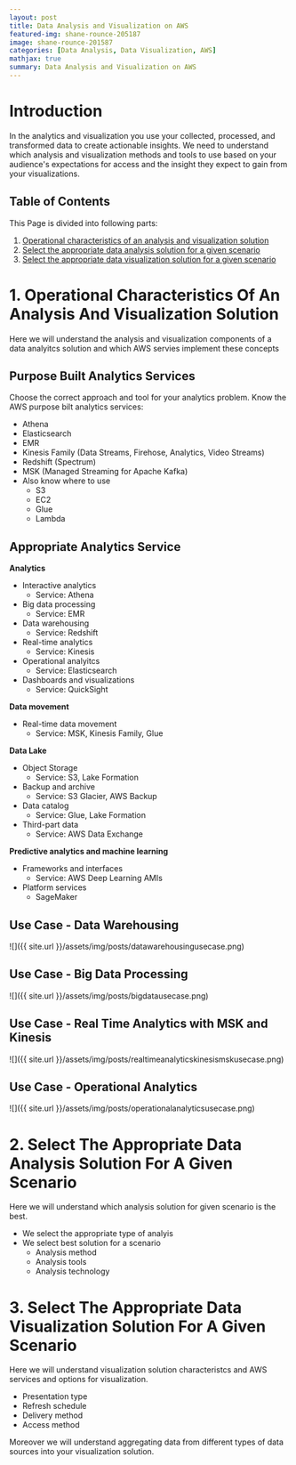 ```yaml
---
layout: post
title: Data Analysis and Visualization on AWS
featured-img: shane-rounce-205187
image: shane-rounce-201587
categories: [Data Analysis, Data Visualization, AWS]
mathjax: true
summary: Data Analysis and Visualization on AWS
---
```


# Introduction
In the analytics and visualization you use your collected, processed, and transformed data to create actionable insights. 
We need to understand which analysis and visualization methods and tools to use based on your audience's expectations for access and the insight they expect to gain from your visualizations.

## Table of Contents

This Page is divided into following parts:

1. [Operational characteristics of an analysis and visualization solution](#anaviz)
2. [Select the appropriate data analysis solution for a given scenario](#ana)
3. [Select the appropriate data visualization solution for a given scenario](#viz)

<a name="anaviz"></a>
# 1. Operational Characteristics Of An Analysis And Visualization Solution

Here we will understand the analysis and visualization components of a data analyitcs solution and which AWS servies implement these concepts


## Purpose Built Analytics Services
Choose the correct approach and tool for your analytics problem. Know the AWS purpose bilt analytics services:
- Athena
- Elasticsearch
- EMR
- Kinesis Family (Data Streams, Firehose, Analytics, Video Streams)
- Redshift (Spectrum)
- MSK (Managed Streaming for Apache Kafka)
- Also know where to use
  - S3
  - EC2
  - Glue
  - Lambda

## Appropriate Analytics Service

**Analytics**
- Interactive analytics
  - Service: Athena
- Big data processing
  - Service: EMR
- Data warehousing
  - Service: Redshift
- Real-time analytics
  - Service: Kinesis
- Operational analyitcs
  - Service: Elasticsearch
- Dashboards and visualizations
  - Service: QuickSight

**Data movement**
- Real-time data movement
  - Service: MSK, Kinesis Family, Glue

**Data Lake**
- Object Storage
  - Service: S3, Lake Formation
- Backup and archive
  - Service: S3 Glacier, AWS Backup
- Data catalog
  - Service: Glue, Lake Formation
- Third-part data
  - Service: AWS Data Exchange

**Predictive analytics and machine learning**
- Frameworks and interfaces
  - Service: AWS Deep Learning AMIs
- Platform services
  - SageMaker

## Use Case - Data Warehousing

![]({{ site.url }}/assets/img/posts/datawarehousingusecase.png)

## Use Case - Big Data Processing

![]({{ site.url }}/assets/img/posts/bigdatausecase.png)

## Use Case - Real Time Analytics with MSK and Kinesis

![]({{ site.url }}/assets/img/posts/realtimeanalyticskinesismskusecase.png)

## Use Case - Operational Analytics

![]({{ site.url }}/assets/img/posts/operationalanalyticsusecase.png)

<a name="ana"></a>
# 2. Select The Appropriate Data Analysis Solution For A Given Scenario

Here we will understand which analysis solution for given scenario is the best.
- We select the appropriate type of analyis
- We select best solution for a scenario
  - Analysis method
  - Analysis tools
  - Analysis technology


<a name="viz"></a>
# 3. Select The Appropriate Data Visualization Solution For A Given Scenario

Here we will understand visualization solution characteristcs and AWS services and options for visualization.
- Presentation type
- Refresh schedule
- Delivery method
- Access method

Moreover we will understand aggregating data from different types of data sources into your visualization solution.





